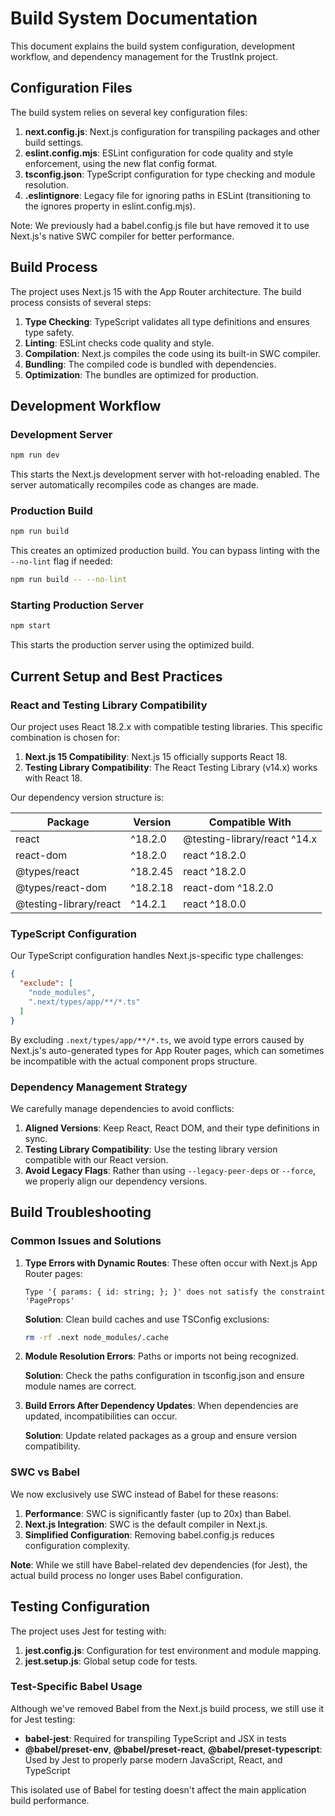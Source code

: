 # Build System Documentation

This document explains the build system configuration, development workflow, and dependency management for the TrustInk project.

## Configuration Files

The build system relies on several key configuration files:

1. **next.config.js**: Next.js configuration for transpiling packages and other build settings.
2. **eslint.config.mjs**: ESLint configuration for code quality and style enforcement, using the new flat config format.
3. **tsconfig.json**: TypeScript configuration for type checking and module resolution.
4. **.eslintignore**: Legacy file for ignoring paths in ESLint (transitioning to the ignores property in eslint.config.mjs).

Note: We previously had a babel.config.js file but have removed it to use Next.js's native SWC compiler for better performance.

## Build Process

The project uses Next.js 15 with the App Router architecture. The build process consists of several steps:

1. **Type Checking**: TypeScript validates all type definitions and ensures type safety.
2. **Linting**: ESLint checks code quality and style.
3. **Compilation**: Next.js compiles the code using its built-in SWC compiler.
4. **Bundling**: The compiled code is bundled with dependencies.
5. **Optimization**: The bundles are optimized for production.

## Development Workflow

### Development Server

```bash
npm run dev
```

This starts the Next.js development server with hot-reloading enabled. The server automatically recompiles code as changes are made.

### Production Build

```bash
npm run build
```

This creates an optimized production build. You can bypass linting with the `--no-lint` flag if needed:

```bash
npm run build -- --no-lint
```

### Starting Production Server

```bash
npm start
```

This starts the production server using the optimized build.

## Current Setup and Best Practices

### React and Testing Library Compatibility

Our project uses React 18.2.x with compatible testing libraries. This specific combination is chosen for:

1. **Next.js 15 Compatibility**: Next.js 15 officially supports React 18.
2. **Testing Library Compatibility**: The React Testing Library (v14.x) works with React 18.

Our dependency version structure is:

| Package | Version | Compatible With |
|---------|---------|-----------------|
| react | ^18.2.0 | @testing-library/react ^14.x |
| react-dom | ^18.2.0 | react ^18.2.0 |
| @types/react | ^18.2.45 | react ^18.2.0 |
| @types/react-dom | ^18.2.18 | react-dom ^18.2.0 |
| @testing-library/react | ^14.2.1 | react ^18.0.0 |

### TypeScript Configuration

Our TypeScript configuration handles Next.js-specific type challenges:

```json
{
  "exclude": [
    "node_modules", 
    ".next/types/app/**/*.ts"
  ]
}
```

By excluding `.next/types/app/**/*.ts`, we avoid type errors caused by Next.js's auto-generated types for App Router pages, which can sometimes be incompatible with the actual component props structure.

### Dependency Management Strategy

We carefully manage dependencies to avoid conflicts:

1. **Aligned Versions**: Keep React, React DOM, and their type definitions in sync.
2. **Testing Library Compatibility**: Use the testing library version compatible with our React version.
3. **Avoid Legacy Flags**: Rather than using `--legacy-peer-deps` or `--force`, we properly align our dependency versions.

## Build Troubleshooting

### Common Issues and Solutions

1. **Type Errors with Dynamic Routes**: These often occur with Next.js App Router pages:
   ```
   Type '{ params: { id: string; }; }' does not satisfy the constraint 'PageProps'
   ```
   
   **Solution**: Clean build caches and use TSConfig exclusions:
   ```bash
   rm -rf .next node_modules/.cache
   ```

2. **Module Resolution Errors**: Paths or imports not being recognized.

   **Solution**: Check the paths configuration in tsconfig.json and ensure module names are correct.

3. **Build Errors After Dependency Updates**: When dependencies are updated, incompatibilities can occur.

   **Solution**: Update related packages as a group and ensure version compatibility.

### SWC vs Babel

We now exclusively use SWC instead of Babel for these reasons:

1. **Performance**: SWC is significantly faster (up to 20x) than Babel.
2. **Next.js Integration**: SWC is the default compiler in Next.js.
3. **Simplified Configuration**: Removing babel.config.js reduces configuration complexity.

**Note**: While we still have Babel-related dev dependencies (for Jest), the actual build process no longer uses Babel configuration.

## Testing Configuration

The project uses Jest for testing with:

1. **jest.config.js**: Configuration for test environment and module mapping.
2. **jest.setup.js**: Global setup code for tests.

### Test-Specific Babel Usage

Although we've removed Babel from the Next.js build process, we still use it for Jest testing:

- **babel-jest**: Required for transpiling TypeScript and JSX in tests
- **@babel/preset-env**, **@babel/preset-react**, **@babel/preset-typescript**: Used by Jest to properly parse modern JavaScript, React, and TypeScript

This isolated use of Babel for testing doesn't affect the main application build performance. 